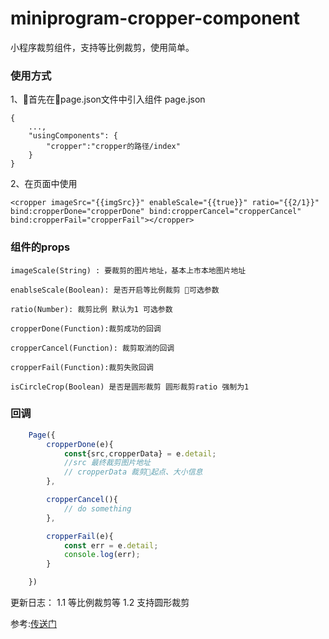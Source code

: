 # miniprogram-cropper-component

小程序裁剪组件，支持等比例裁剪，使用简单。

### 使用方式
1、首先在page.json文件中引入组件
page.json

    {
        ...,
        "usingComponents": {
            "cropper":"cropper的路径/index"
        }
    }

2、在页面中使用

    <cropper imageSrc="{{imgSrc}}" enableScale="{{true}}" ratio="{{2/1}}" bind:cropperDone="cropperDone" bind:cropperCancel="cropperCancel" bind:cropperFail="cropperFail"></cropper>


### 组件的props

    imageScale(String) : 要裁剪的图片地址，基本上市本地图片地址

    enablseScale(Boolean): 是否开启等比例裁剪 可选参数

    ratio(Number): 裁剪比例 默认为1 可选参数

    cropperDone(Function):裁剪成功的回调

    cropperCancel(Function): 裁剪取消的回调

    cropperFail(Function):裁剪失败回调

    isCircleCrop(Boolean) 是否是圆形裁剪 圆形裁剪ratio 强制为1

### 回调

```js
    Page({
        cropperDone(e){
            const{src,cropperData} = e.detail;
            //src 最终裁剪图片地址
            // cropperData 裁剪起点、大小信息
        },

        cropperCancel(){
            // do something
        },

        cropperFail(e){
            const err = e.detail;
            console.log(err);
        }

    })
```


更新日志：
    1.1  等比例裁剪等
    1.2  支持圆形裁剪


参考:[传送门](https://github.com/IFmiss/wx-cropper)
